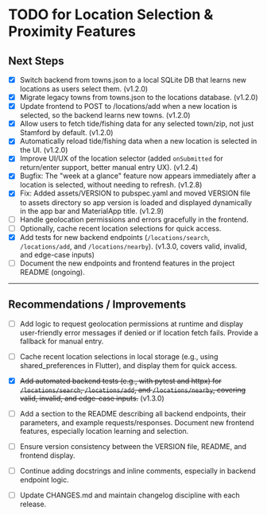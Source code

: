 # TODO for Location Selection & Proximity Features

## Next Steps

- [x] Switch backend from towns.json to a local SQLite DB that learns new locations as users select them. (v1.2.0)
- [x] Migrate legacy towns from towns.json to the locations database. (v1.2.0)
- [x] Update frontend to POST to /locations/add when a new location is selected, so the backend learns new towns. (v1.2.0)
- [x] Allow users to fetch tide/fishing data for any selected town/zip, not just Stamford by default. (v1.2.0)
- [x] Automatically reload tide/fishing data when a new location is selected in the UI. (v1.2.0)
- [x] Improve UI/UX of the location selector (added `onSubmitted` for return/enter support, better manual entry UX). (v1.2.4)
- [x] Bugfix: The "week at a glance" feature now appears immediately after a location is selected, without needing to refresh. (v1.2.8)
- [x] Fix: Added assets/VERSION to pubspec.yaml and moved VERSION file to assets directory so app version is loaded and displayed dynamically in the app bar and MaterialApp title. (v1.2.9)
- [ ] Handle geolocation permissions and errors gracefully in the frontend.
- [ ] Optionally, cache recent location selections for quick access.
- [x] Add tests for new backend endpoints (`/locations/search`, `/locations/add`, and `/locations/nearby`). (v1.3.0, covers valid, invalid, and edge-case inputs)
- [ ] Document the new endpoints and frontend features in the project README (ongoing).

---

## Recommendations / Improvements

- [ ] Add logic to request geolocation permissions at runtime and display user-friendly error messages if denied or if location fetch fails. Provide a fallback for manual entry.
- [ ] Cache recent location selections in local storage (e.g., using shared_preferences in Flutter), and display them for quick access.
- [x] ~~Add automated backend tests (e.g., with pytest and httpx) for `/locations/search`, `/locations/add`, and `/locations/nearby`, covering valid, invalid, and edge-case inputs.~~ (v1.3.0)
- [ ] Add a section to the README describing all backend endpoints, their parameters, and example requests/responses. Document new frontend features, especially location learning and selection.
- [ ] Ensure version consistency between the VERSION file, README, and frontend display.
- [ ] Continue adding docstrings and inline comments, especially in backend endpoint logic.
- [ ] Update CHANGES.md and maintain changelog discipline with each release.

